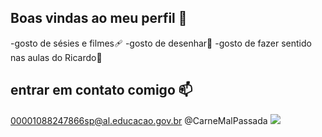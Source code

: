 ## Boas vindas ao meu perfil 🖤

-gosto de sésies e filmes🩹 
-gosto de desenhar🎱
-gosto de fazer sentido nas aulas do Ricardo🧠

## entrar em contato comigo 📫

00001088247866sp@al.educacao.gov.br
@CarneMalPassada
![](https://tenor.com/pt-BR/view/omega-nuggets-gif-11188255076402507252)
